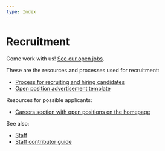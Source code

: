 ```yaml
---
type: Index
---
```


# Recruitment

Come work with us! [See our open jobs](https://publiccode.net/careers).

These are the resources and processes used for recruitment:

* [Process for recruiting and hiring candidates](hiring-process.md)
* [Open position advertisement template](open-position-template.md)

Resources for possible applicants:

* [Careers section with open positions on the homepage](https://publiccode.net/careers)

See also:

* [Staff](../../organization/staff.md)
* [Staff contributor guide](../../contributor-guides/for-staff.md)
